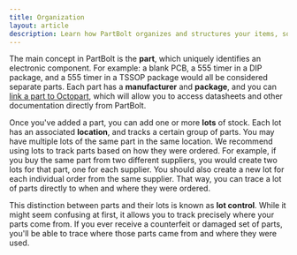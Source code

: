 ```yaml
---
title: Organization
layout: article
description: Learn how PartBolt organizes and structures your items, so you can make the most out of your inventory tracking.
---
```


The main concept in PartBolt is the **part**, which uniquely identifies an electronic component. For example: a blank PCB, a 555 timer in a DIP package, and a 555 timer in a TSSOP package would all be considered separate parts. Each part has a **manufacturer** and **package**, and you can [link a part to Octopart](/articles/linking-parts-to-octopart), which will allow you to access datasheets and other documentation directly from PartBolt.

Once you've added a part, you can add one or more **lots** of stock. Each lot has an associated **location**, and tracks a certain group of parts. You may have multiple lots of the same part in the same location. We recommend using lots to track parts based on how they were ordered. For example, if you buy the same part from two different suppliers, you would create two lots for that part, one for each supplier. You should also create a new lot for each individual order from the same supplier. That way, you can trace a lot of parts directly to when and where they were ordered.

This distinction between parts and their lots is known as **lot control**. While it might seem confusing at first, it allows you to track precisely where your parts come from. If you ever receive a counterfeit or damaged set of parts, you'll be able to trace where those parts came from and where they were used.